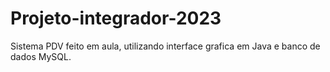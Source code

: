 # Projeto-integrador-2023

Sistema PDV feito em aula, utilizando interface grafica em Java e banco de dados MySQL. 
